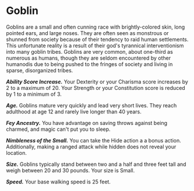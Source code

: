 # Goblin

Goblins are a small and often cunning race with brightly-colored skin, long pointed ears, and large noses. They are often seen as monstrous or shunned from society because of their tendency to raid human settlements. This unfortunate reality is a result of their god's tyrannical interventionism into many goblin tribes. Goblins are very common, about one-third as numerous as humans, though they are seldom encountered by other humanodis due to being pushed to the fringes of society and living in sparse, disorganized tribes.

***Ability Score Increase.*** Your Dexterity or your Charisma score increases by 2 to a maximum of 20. Your Strength or your Constitution score is reduced by 1 to a minimum of 3.

***Age.*** Goblins mature very quickly and lead very short lives. They reach adulthood at age 12 and rarely live longer than 40 years.

***Fey Ancestry.*** You have advantage on saving throws against being charmed, and magic can't put you to sleep.

***Nimbleness of the Small.*** You can take the Hide action a a bonus action. Additionally, making a ranged attack while hidden does not reveal your location.

***Size.*** Goblins typically stand between two and a half and three feet tall and weigh between 20 and 30 pounds. Your size is Small.

***Speed.*** Your base walking speed is 25 feet.